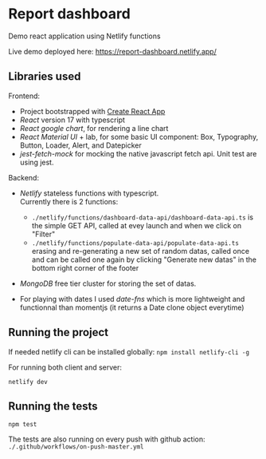 # Report dashboard

Demo react application using Netlify functions

Live demo deployed here: https://report-dashboard.netlify.app/

## Libraries used

Frontend:

-   Project bootstrapped with [Create React App](https://github.com/facebook/create-react-app)
-   _React_ version 17 with typescript
-   _React google chart_, for rendering a line chart
-   _React Material UI_ + lab, for some basic UI component: Box, Typography, Button, Loader, Alert, and Datepicker
-   _jest-fetch-mock_ for mocking the native javascript fetch api. Unit test are using jest.

Backend:

-   _Netlify_ stateless functions with typescript.  
    Currently there is 2 functions:

    -   `./netlify/functions/dashboard-data-api/dashboard-data-api.ts` is the simple GET API, called at evey launch and when we click on "Filter"
    -   `./netlify/functions/populate-data-api/populate-data-api.ts` erasing and re-generating a new set of random datas, called once and can be called one again by clicking "Generate new datas" in the bottom right corner of the footer

-   _MongoDB_ free tier cluster for storing the set of datas.
-   For playing with dates I used _date-fns_ which is more lightweight and functionnal than momentjs (it returns a Date clone object everytime)

## Running the project

If needed netlify cli can be installed globally: `npm install netlify-cli -g`

For running both client and server:

`netlify dev`

## Running the tests

`npm test`

The tests are also running on every push with github action:  
`./.github/workflows/on-push-master.yml`
